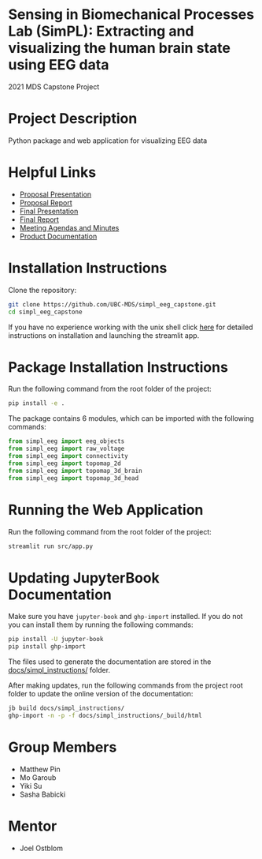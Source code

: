 # Sensing in Biomechanical Processes Lab (SimPL): Extracting and visualizing the human brain state using EEG data 
2021 MDS Capstone Project

# Project Description
Python package and web application for visualizing EEG data

# Helpful Links
- [Proposal Presentation](https://github.com/UBC-MDS/simpl_eeg_capstone/blob/main/reports/Capstone_Proposal_Presentation.pdf)
- [Proposal Report](https://github.com/UBC-MDS/simpl_eeg_capstone/blob/main/reports/Proposal.pdf)
- [Final Presentation](https://github.com/UBC-MDS/simpl_eeg_capstone/blob/main/reports/Capstone_Final_Presentation.pdf)
- [Final Report](https://github.com/UBC-MDS/simpl_eeg_capstone/blob/main/reports/Final_Report.pdf)
- [Meeting Agendas and Minutes](https://github.com/UBC-MDS/simpl_eeg_capstone/tree/main/docs/minutes/_posts)
- [Product Documentation](https://ubc-mds.github.io/simpl_eeg_capstone/)

# Installation Instructions
Clone the repository:
```bash
git clone https://github.com/UBC-MDS/simpl_eeg_capstone.git
cd simpl_eeg_capstone
```
If you have no experience working with the unix shell click [here](https://ubc-mds.github.io/simpl_eeg_capstone/installation.html) for detailed instructions on installation and launching the streamlit app.


# Package Installation Instructions
Run the following command from the root folder of the project:
```bash
pip install -e .
```

The package contains 6 modules, which can be imported with the following commands:
```python
from simpl_eeg import eeg_objects
from simpl_eeg import raw_voltage
from simpl_eeg import connectivity
from simpl_eeg import topomap_2d
from simpl_eeg import topomap_3d_brain
from simpl_eeg import topomap_3d_head
```

# Running the Web Application
Run the following command from the root folder of the project: 
```bash
streamlit run src/app.py
```

# Updating JupyterBook Documentation
Make sure you have `jupyter-book` and `ghp-import` installed. If you do not you can install them by running the following commands: 
```bash
pip install -U jupyter-book
pip install ghp-import
```

The files used to generate the documentation are stored in the [docs/simpl_instructions/](https://github.com/UBC-MDS/simpl_eeg_capstone/tree/main/docs/simpl_instructions) folder. 

After making updates, run the following commands from the project root folder to update the online version of the documentation:

```bash
jb build docs/simpl_instructions/
ghp-import -n -p -f docs/simpl_instructions/_build/html
```

# Group Members
- Matthew Pin
- Mo Garoub
- Yiki Su
- Sasha Babicki

# Mentor
- Joel Ostblom
